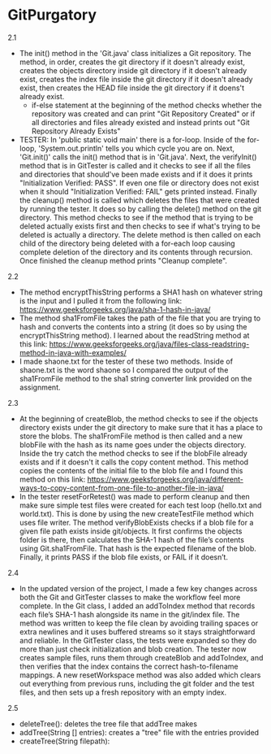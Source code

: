 # GitPurgatory
2.1
- The init() method in the 'Git.java' class initializes a Git repository. The method, in order, creates the git directory if it doesn't already exist, creates the objects directory inside git directory if it doesn't already exist, creates the index file inside the git directory if it doesn't already exist, then creates the HEAD file inside the git directory if it doens't already exist.
    - if-else statement at the beginning of the method checks whether the repository was created and can print "Git Repository Created" or if all directories and files already existed and instead prints out "Git Repository Already Exists"
- TESTER: In 'public static void main' there is a for-loop. Inside of the for-loop, 'System.out.println' tells you which cycle you are on. Next, 'Git.init()' calls the init() method that is in 'Git.java'. Next, the verifyInit() method that is in GitTester is called and it checks to see if all the files and directories that should've been made exists and if it does it prints "Initialization Verified: PASS". If even one file or directory does not exist when it should "Initialization Verified: FAIL" gets printed instead. Finally the cleanup() method is called which deletes the files that were created by running the tester. It does so by calling the delete() method on the git directory. This method checks to see if the method that is trying to be deleted actually exists first and then checks to see if what's trying to be deleted is actually a directory. The delete method is then called on each child of the directory being deleted with a for-each loop causing complete deletion of the directory and its contents through recursion. Once finished the cleanup method prints "Cleanup complete". 

2.2
- The method encryptThisString performs a SHA1 hash on whatever string is the input and I pulled it from the following link: https://www.geeksforgeeks.org/java/sha-1-hash-in-java/
- The method sha1FromFile takes the path of the file that you are trying to hash and converts the contents into a string (it does so by using the encryptThisString method). I learned about the readString method at this link: https://www.geeksforgeeks.org/java/files-class-readstring-method-in-java-with-examples/ 
- I made shaone.txt for the tester of these two methods. Inside of shaone.txt is the word shaone so I compared the output of the sha1FromFile method to the sha1 string converter link provided on the assignment.

2.3
- At the beginning of createBlob, the method checks to see if the objects directory exists under the git directory to make sure that it has a place to store the blobs. The sha1FromFile method is then called and a new blobFile with the hash as its name goes under the objects directory. Inside the try catch the method checks to see if the blobFile already exists and if it doesn't it calls the copy content method. This method copies the contents of the initial file to the blob file and I found this method on this link: https://www.geeksforgeeks.org/java/different-ways-to-copy-content-from-one-file-to-another-file-in-java/
- In the tester resetForRetest() was made to perform cleanup and then make sure simple test files were created for each test loop (hello.txt and world.txt). This is done by using the new createTestFile method which uses file writer. The method verifyBlobExists checks if a blob file for a given file path exists inside git/objects. It first confirms the objects folder is there, then calculates the SHA-1 hash of the file’s contents using Git.sha1FromFile. That hash is the expected filename of the blob. Finally, it prints PASS if the blob file exists, or FAIL if it doesn’t. 

2.4
- In the updated version of the project, I made a few key changes across both the Git and GitTester classes to make the workflow feel more complete. In the Git class, I added an addToIndex method that records each file’s SHA-1 hash alongside its name in the git/index file. The method was written to keep the file clean by avoiding trailing spaces or extra newlines and it uses buffered streams so it stays straightforward and reliable. In the GitTester class, the tests were expanded so they do more than just check initialization and blob creation. The tester now creates sample files, runs them through createBlob and addToIndex, and then verifies that the index contains the correct hash-to-filename mappings. A new resetWorkspace method was also added which clears out everything from previous runs, including the git folder and the test files, and then sets up a fresh repository with an empty index.

2.5
- deleteTree(): deletes the tree file that addTree makes
- addTree(String [] entries): creates a "tree" file with the entries provided
- createTree(String filepath): 

